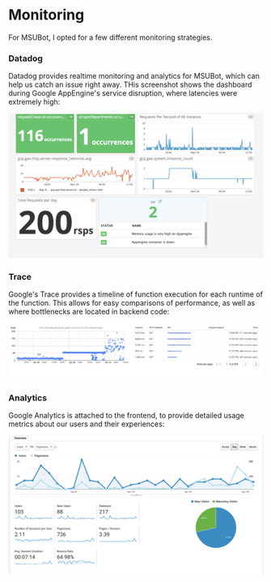 # Monitoring
For MSUBot, I opted for a few different monitoring strategies.

### Datadog
Datadog provides realtime monitoring and analytics for MSUBot, which can help us catch an issue right away.
THis screenshot shows the dashboard during Google AppEngine's service disruption, where latencies were extremely high:

![Datadog](datadog.png)

### Trace
Google's Trace provides a timeline of function execution for each runtime of the function. This allows for easy comparisons of
performance, as well as where bottlenecks are located in backend code:

![Trace](trace.png)

### Analytics
Google Analytics is attached to the frontend, to provide detailed usage metrics about our users and their experiences:

![Analytics](analytics.png)
